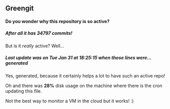 ## Greengit

#### Do you wonder why this repository is so active?

##### After all it has 34797 commits!

But is it *really* active? Well...

##### Last update was on Tue Jan 31 at 18:25:15 when those lines were... generated

Yes, generated, because it certainly helps a lot to have such an active repo!

Oh and there was **28%** disk usage on the machine
where there is the cron updating this file.

Not the best way to monitor a VM in the cloud but it works! :)
